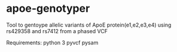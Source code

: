 # apoe-genotyper
Tool to gentoype allelic variants of ApoE protein(e1,e2,e3,e4)  using rs429358 and rs7412 from a phased VCF

Requirements: 
      python 3
      pyvcf
      pysam
